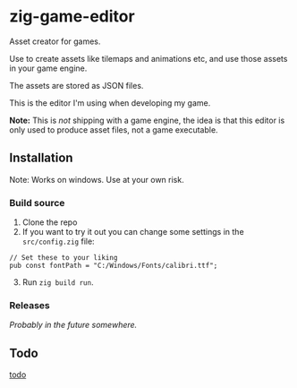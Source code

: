 # zig-game-editor

Asset creator for games.

Use to create assets like tilemaps and animations etc, and use those assets in your game engine.

The assets are stored as JSON files.

This is the editor I'm using when developing my game.

**Note:** This is _not_ shipping with a game engine, the idea is that this editor is only used to produce asset files, not a game executable.

## Installation

Note: Works on windows. Use at your own risk.

### Build source

1. Clone the repo
2. If you want to try it out you can change some settings in the `src/config.zig` file:

```zig
// Set these to your liking
pub const fontPath = "C:/Windows/Fonts/calibri.ttf";
```

3. Run `zig build run`.

### Releases

_Probably in the future somewhere._

## Todo

[todo](todo.md)
